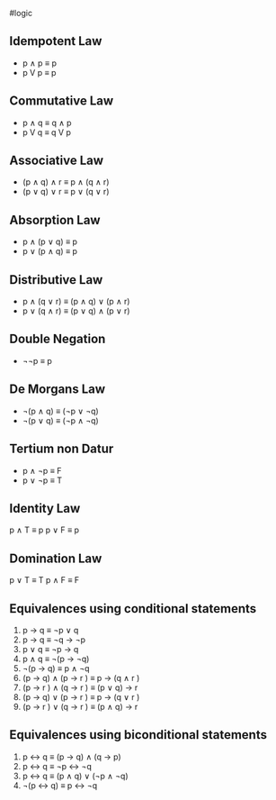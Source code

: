 #logic
## Idempotent Law
- p $\wedge$ p $\equiv$ p
- p V p $\equiv$ p
## Commutative Law
- p $\wedge$ q $\equiv$ q $\wedge$ p
- p V q $\equiv$ q V p
## Associative Law
- (p $\wedge$ q) $\wedge$ r $\equiv$ p $\wedge$ (q $\wedge$ r)
- (p $\vee$ q) $\vee$ r $\equiv$ p $\vee$ (q $\vee$ r)
## Absorption Law
- p $\wedge$ (p $\vee$ q) $\equiv$ p
- p $\vee$ (p $\wedge$ q) $\equiv$ p
## Distributive Law
- p $\wedge$ (q $\vee$ r) $\equiv$ (p $\wedge$ q) $\vee$ (p $\wedge$ r)
- p $\vee$ (q $\wedge$ r) $\equiv$ (p $\vee$ q) $\wedge$ (p $\vee$ r)
## Double Negation
- ¬¬p $\equiv$ p
## De Morgans Law
- ¬(p $\wedge$ q) $\equiv$ (¬p $\vee$ ¬q)
- ¬(p $\vee$ q) $\equiv$ (¬p $\wedge$ ¬q)
## Tertium non Datur
- p $\wedge$ ¬p $\equiv$ F
- p $\vee$ ¬p $\equiv$ T
## Identity Law
p $\wedge$ T $\equiv$ p
p $\vee$ F $\equiv$ p
## Domination Law
p $\vee$ T $\equiv$ T
p $\wedge$ F $\equiv$ F
## Equivalences using conditional statements
1. p → q ≡ ¬p ∨ q
2. p → q ≡ ¬q → ¬p
3. p ∨ q ≡ ¬p → q
4. p ∧ q ≡ ¬(p → ¬q)
5. ¬(p → q) ≡ p ∧ ¬q
6. (p → q) ∧ (p → r ) ≡ p → (q ∧ r )
7. (p → r ) ∧ (q → r ) ≡ (p ∨ q) → r
8. (p → q) ∨ (p → r ) ≡ p → (q ∨ r )
9. (p → r ) ∨ (q → r ) ≡ (p ∧ q) → r
## Equivalences using biconditional statements
1. p ↔ q ≡ (p → q) ∧ (q → p)
2. p ↔ q ≡ ¬p ↔ ¬q
3. p ↔ q ≡ (p ∧ q) ∨ (¬p ∧ ¬q)
4. ¬(p ↔ q) ≡ p ↔ ¬q
